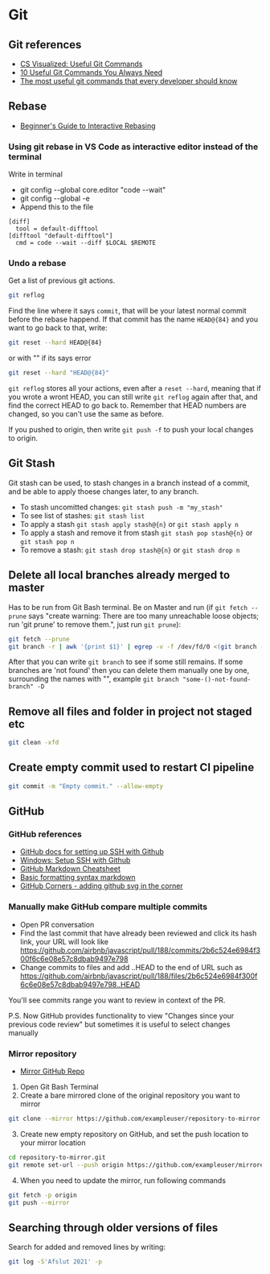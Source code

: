 # Git

## Git references

- [CS Visualized: Useful Git Commands](https://dev.to/lydiahallie/cs-visualized-useful-git-commands-37p1)
- [10 Useful Git Commands You Always Need](https://medium.com/android-bits/10-useful-git-commands-you-always-need-b0d0a50b81e6)
- [The most useful git commands that every developer should know](https://dev.to/krantikr/the-most-useful-git-commands-that-every-developer-should-know-49hi)

## Rebase

- [Beginner's Guide to Interactive Rebasing](https://dev.to/blakedeboer/beginners-guide-to-interactive-rebasing-1ob)

### Using git rebase in VS Code as interactive editor instead of the terminal

Write in terminal

- git config --global core.editor "code --wait"
- git config --global -e
- Append this to the file

```
[diff]
  tool = default-difftool
[difftool "default-difftool"]
  cmd = code --wait --diff $LOCAL $REMOTE
```

### Undo a rebase

Get a list of previous git actions.

```bash
git reflog
```

Find the line where it says `commit`, that will be your latest normal commit before the rebase happend. If that commit has the name `HEAD@{84}` and you want to go back to that, write:

```bash
git reset --hard HEAD@{84}
```

or with "" if its says error

```bash
git reset --hard "HEAD@{84}"
```

`git reflog` stores all your actions, even after a `reset --hard`, meaning that if you wrote a wront HEAD, you can still write `git reflog` again after that, and find the correct HEAD to go back to. Remember that HEAD numbers are changed, so you can't use the same as before.

If you pushed to origin, then write `git push -f` to push your local changes to origin.

## Git Stash

Git stash can be used, to stash changes in a branch instead of a commit, and be able to apply thoese changes later, to any branch.

- To stash uncomitted changes: `git stash push -m "my_stash"`
- To see list of stashes: `git stash list`
- To apply a stash `git stash apply stash@{n}` or `git stash apply n`
- To apply a stash and remove it from stash `git stash pop stash@{n}` or `git stash pop n`
- To remove a stash: `git stash drop stash@{n}` or `git stash drop n`

## Delete all local branches already merged to master

Has to be run from Git Bash terminal. Be on Master and run (if `git fetch --prune` says "create warning: There are too many unreachable loose objects; run 'git prune' to remove them.", just run `git prune`):

```bash
git fetch --prune
git branch -r | awk '{print $1}' | egrep -v -f /dev/fd/0 <(git branch -vv | grep origin) | awk '{print $1}' | xargs git branch -D
```

After that you can write `git branch` to see if some still remains. If some branches are 'not found' then you can delete them manually one by one, surrounding the names with "", example `git branch "some-()-not-found-branch" -D`

## Remove all files and folder in project not staged etc

```bash
git clean -xfd
```

## Create empty commit used to restart CI pipeline

```bash
git commit -m "Empty commit." --allow-empty
```

## GitHub

### GitHub references

- [GitHub docs for setting up SSH with Github](https://docs.github.com/en/github/authenticating-to-github/connecting-to-github-with-ssh)
- [Windows: Setup SSH with Github](https://docs.joyent.com/public-cloud/getting-started/ssh-keys/generating-an-ssh-key-manually/manually-generating-your-ssh-key-in-windows)
- [GitHub Markdown Cheatsheet](https://github.com/adam-p/markdown-here/wiki/Markdown-Cheatsheet)
- [Basic formatting syntax markdown](https://help.github.com/en/github/writing-on-github/basic-writing-and-formatting-syntax)
- [GitHub Corners - adding github svg in the corner](http://tholman.com/github-corners/)

### Manually make GitHub compare multiple commits

- Open PR conversation
- Find the last commit that have already been reviewed and click its hash link, your URL will look like <https://github.com/airbnb/javascript/pull/188/commits/2b6c524e6984f300f6c6e08e57c8dbab9497e798>
- Change commits to files and add ..HEAD to the end of URL such as <https://github.com/airbnb/javascript/pull/188/files/2b6c524e6984f300f6c6e08e57c8dbab9497e798..HEAD>

You'll see commits range you want to review in context of the PR.

P.S. Now GitHub provides functionality to view "Changes since your previous code review" but sometimes it is useful to select changes manually

### Mirror repository

- [Mirror GitHub Repo](https://help.github.com/en/github/creating-cloning-and-archiving-repositories/duplicating-a-repository#mirroring-a-repository-in-another-location)

1. Open Git Bash Terminal
2. Create a bare mirrored clone of the original repository you want to mirror

```bash
git clone --mirror https://github.com/exampleuser/repository-to-mirror.git
```

3. Create new empty repository on GitHub, and set the push location to your mirror location

```bash
cd repository-to-mirror.git
git remote set-url --push origin https://github.com/exampleuser/mirrored
```

4. When you need to update the mirror, run following commands

```bash
git fetch -p origin
git push --mirror
```

## Searching through older versions of files

Search for added and removed lines by writing:

```bash
git log -S'Afslut 2021' -p
```
